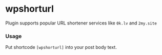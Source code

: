 # wpshorturl
Plugin supports popular URL shortener services like `0k.lv` and `2my.site`

### Usage
Put shortcode `[wpshorturl]` into your post body text.
